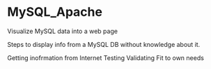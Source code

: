 # MySQL_Apache
Visualize MySQL data into a web page

Steps to display info from a MySQL DB without knowledge about it.

Getting inofrmation from Internet
Testing
Validating
Fit to own needs

